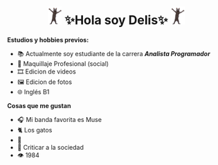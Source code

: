 <h1 align="center"> 
  <img src="CatDance.gif" width="32px" height=auto> ✨Hola soy Delis✨ <img src="CatDance.gif" width="32px" height=auto>
</h1>


 **Estudios y hobbies previos:**
 - 📚 Actualmente soy estudiante de la carrera **_Analista Programador_**
 - 💄 Maquillaje Profesional (social)
 - 🎞 Edicion de videos
 - 🖼 Edicion de fotos
 - 🌐 Inglés B1

**Cosas que me gustan**
- 🎧 Mi banda favorita es Muse
- 🐈 Los gatos
- 🧉
- 🧐 Criticar a la sociedad
- 👁 1984
